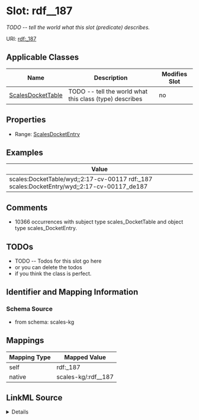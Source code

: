 

# Slot: rdf__187


_TODO -- tell the world what this slot (predicate) describes._





URI: [rdf:_187](http://www.w3.org/1999/02/22-rdf-syntax-ns#_187)



<!-- no inheritance hierarchy -->





## Applicable Classes

| Name | Description | Modifies Slot |
| --- | --- | --- |
| [ScalesDocketTable](../classes/ScalesDocketTable.md) | TODO -- tell the world what this class (type) describes |  no  |







## Properties

* Range: [ScalesDocketEntry](../classes/ScalesDocketEntry.md)






## Examples

| Value |
| --- |
| scales:DocketTable/wyd;;2:17-cv-00117 rdf:_187 scales:DocketEntry/wyd;;2:17-cv-00117_de187 |

## Comments

* 10366 occurrences with subject type scales_DocketTable and object type scales_DocketEntry.

## TODOs

* TODO -- Todos for this slot go here
* or you can delete the todos
* if you think the class is perfect.

## Identifier and Mapping Information







### Schema Source


* from schema: scales-kg




## Mappings

| Mapping Type | Mapped Value |
| ---  | ---  |
| self | rdf:_187 |
| native | scales-kg/:rdf__187 |




## LinkML Source

<details>
```yaml
name: rdf__187
description: TODO -- tell the world what this slot (predicate) describes.
todos:
- TODO -- Todos for this slot go here
- or you can delete the todos
- if you think the class is perfect.
comments:
- 10366 occurrences with subject type scales_DocketTable and object type scales_DocketEntry.
examples:
- value: scales:DocketTable/wyd;;2:17-cv-00117 rdf:_187 scales:DocketEntry/wyd;;2:17-cv-00117_de187
from_schema: scales-kg
rank: 1000
slot_uri: rdf:_187
alias: rdf__187
domain_of:
- scales_DocketTable
range: scales_DocketEntry

```
</details>